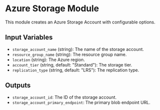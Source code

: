 # Azure Storage Module

This module creates an Azure Storage Account with configurable options.

## Input Variables

- `storage_account_name` (string): The name of the storage account.
- `resource_group_name` (string): The resource group name.
- `location` (string): The Azure region.
- `account_tier` (string, default: "Standard"): The storage tier.
- `replication_type` (string, default: "LRS"): The replication type.

## Outputs

- `storage_account_id`: The ID of the storage account.
- `storage_account_primary_endpoint`: The primary blob endpoint URL.
